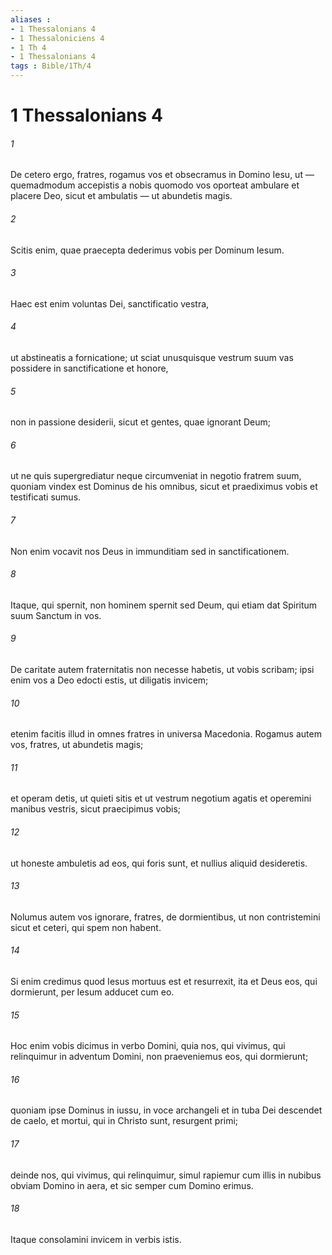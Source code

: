 ```yaml
---
aliases : 
- 1 Thessalonians 4
- 1 Thessaloniciens 4
- 1 Th 4
- 1 Thessalonians 4
tags : Bible/1Th/4
---
```


# 1 Thessalonians 4

###### 1
De cetero ergo, fratres, rogamus vos et obsecramus in Domino Iesu, ut — quemadmodum accepistis a nobis quomodo vos oporteat ambulare et placere Deo, sicut et ambulatis — ut abundetis magis. 
###### 2
Scitis enim, quae praecepta dederimus vobis per Dominum Iesum. 
###### 3
Haec est enim voluntas Dei, sanctificatio vestra, 
###### 4
ut abstineatis a fornicatione; ut sciat unusquisque vestrum suum vas possidere in sanctificatione et honore, 
###### 5
non in passione desiderii, sicut et gentes, quae ignorant Deum; 
###### 6
ut ne quis supergrediatur neque circumveniat in negotio fratrem suum, quoniam vindex est Dominus de his omnibus, sicut et praediximus vobis et testificati sumus. 
###### 7
Non enim vocavit nos Deus in immunditiam sed in sanctificationem.
###### 8
Itaque, qui spernit, non hominem spernit sed Deum, qui etiam dat Spiritum suum Sanctum in vos.
###### 9
De caritate autem fraternitatis non necesse habetis, ut vobis scribam; ipsi enim vos a Deo edocti estis, ut diligatis invicem; 
###### 10
etenim facitis illud in omnes fratres in universa Macedonia. Rogamus autem vos, fratres, ut abundetis magis; 
###### 11
et operam detis, ut quieti sitis et ut vestrum negotium agatis et operemini manibus vestris, sicut praecipimus vobis; 
###### 12
ut honeste ambuletis ad eos, qui foris sunt, et nullius aliquid desideretis.
###### 13
Nolumus autem vos ignorare, fratres, de dormientibus, ut non contristemini sicut et ceteri, qui spem non habent. 
###### 14
Si enim credimus quod Iesus mortuus est et resurrexit, ita et Deus eos, qui dormierunt, per Iesum adducet cum eo. 
###### 15
Hoc enim vobis dicimus in verbo Domini, quia nos, qui vivimus, qui relinquimur in adventum Domini, non praeveniemus eos, qui dormierunt; 
###### 16
quoniam ipse Dominus in iussu, in voce archangeli et in tuba Dei descendet de caelo, et mortui, qui in Christo sunt, resurgent primi; 
###### 17
deinde nos, qui vivimus, qui relinquimur, simul rapiemur cum illis in nubibus obviam Domino in aera, et sic semper cum Domino erimus. 
###### 18
Itaque consolamini invicem in verbis istis.
